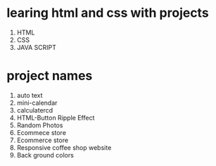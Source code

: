 # learing html and css with projects 

 1. HTML 
 2. CSS
 3. JAVA SCRIPT 

# project names 
1. auto text
2. mini-calendar
3. calculatercd
4. HTML-Button Ripple Effect 
5. Random Photos 
6. Ecommece store 
7. Ecommerce store  
8. Responsive coffee shop website 
9. Back ground colors
